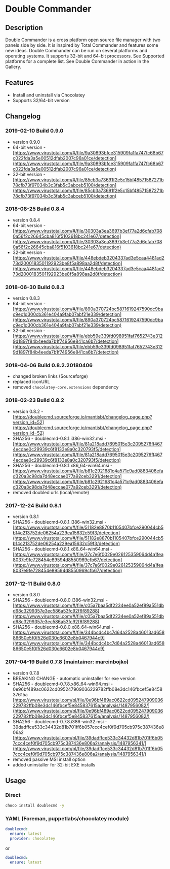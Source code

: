 # Double Commander

## Description

Double Commander is a cross platform open source file manager with two panels side by side. It is inspired by Total Commander and features some new ideas.
Double Commander can be run on several platforms and operating systems. It supports 32-bit and 64-bit processors. See Supported platforms for a complete list.
See Double Commander in action in the Gallery.

## Features

* Install and uninstall via Chocolatey
* Supports 32/64-bit version

## Changelog

### 2019-02-10 Build 0.9.0

* version 0.9.0
* 64-bit version - [https://www.virustotal.com/#/file/9a30893bfce315909fa1fa747fc68b67c022fda3a5e00512dfab2007c96a01ce/detection](https://www.virustotal.com/#/file/9a30893bfce315909fa1fa747fc68b67c022fda3a5e00512dfab2007c96a01ce/detection)
* 32-bit version - [https://www.virustotal.com/#/file/85cb3a73691f2e5c15bf48571587271b78cfb73f97034b3c3fab5c3abceb5100/detection](https://www.virustotal.com/#/file/85cb3a73691f2e5c15bf48571587271b78cfb73f97034b3c3fab5c3abceb5100/detection)

### 2018-08-25 Build 0.8.4

* version 0.8.4
* 64-bit version - [https://www.virustotal.com/#/file/30303a3ea3697b3ef77a2d6cfab7080a56f2c26645cba816f5103618bc241e67/detection](https://www.virustotal.com/#/file/30303a3ea3697b3ef77a2d6cfab7080a56f2c26645cba816f5103618bc241e67/detection)
* 32-bit version - [https://www.virustotal.com/#/file/448ebdeb3204337ad3e5caa4481ad273d2000183501192923be8f5a898aa2d8f/detection](https://www.virustotal.com/#/file/448ebdeb3204337ad3e5caa4481ad273d2000183501192923be8f5a898aa2d8f/detection)

### 2018-06-30 Build 0.8.3

* version 0.8.3
* 64-bit version - [https://www.virustotal.com/#/file/890a370724bc5871619247590dc9bac9ec1d300cb361e404a9fab07abf21e339/detection](https://www.virustotal.com/#/file/890a370724bc5871619247590dc9bac9ec1d300cb361e404a9fab07abf21e339/detection)
* 32-bit version - [https://www.virustotal.com/#/file/ebb59e339fd098951faf7652743e3129d1897f84b4eeda7b1f74956e841ca6b7/detection](https://www.virustotal.com/#/file/ebb59e339fd098951faf7652743e3129d1897f84b4eeda7b1f74956e841ca6b7/detection)

### 2018-04-06 Build 0.8.2.20180406

* changed broken links (Sourceforge)
* replaced iconURL
* removed `chocolatey-core.extensions` dependency

### 2018-02-23 Build 0.8.2

* version 0.8.2 - [https://doublecmd.sourceforge.io/mantisbt/changelog_page.php?version_id=52](https://doublecmd.sourceforge.io/mantisbt/changelog_page.php?version_id=52)
* SHA256 - doublecmd-0.8.1.i386-win32.msi - [https://www.virustotal.com/#/file/81a218add7695015e3c2095276ff4674ecdae0c29939c6f8133e8a0c320793f5/detection](https://www.virustotal.com/#/file/81a218add7695015e3c2095276ff4674ecdae0c29939c6f8133e8a0c320793f5/detection)
* SHA256 - doublecmd-0.8.1.x86_64-win64.msi - [https://www.virustotal.com/#/file/b81c2921681c4a571c9ad0883406efad320a3c98da7d48eccae077a92ceb3291/detection](https://www.virustotal.com/#/file/b81c2921681c4a571c9ad0883406efad320a3c98da7d48eccae077a92ceb3291/detection)
* removed doubled urls (local/remote)

### 2017-12-24 Build 0.8.1

* version 0.8.1
* SHA256 - doublecmd-0.8.1.i386-win32.msi - [https://www.virustotal.com/#/file/51182e8870b1105407bfce290044cb5b14c213752de06254a229ea15632c59f3/detection](https://www.virustotal.com/#/file/51182e8870b1105407bfce290044cb5b14c213752de06254a229ea15632c59f3/detection)
* SHA256 - doublecmd-0.8.1.x86_64-win64.msi - [https://www.virustotal.com/#/file/37c7e6f0029e026125359064d4a1fea8037e9fe728454e89594d8550969cfb67/detection](https://www.virustotal.com/#/file/37c7e6f0029e026125359064d4a1fea8037e9fe728454e89594d8550969cfb67/detection)

### 2017-12-11 Build 0.8.0

* version 0.8.0
* SHA256 - doublecmd-0.8.0.i386-win32.msi - [https://www.virustotal.com/#/file/c05a7baa5df2234ee0a52ef89a551dbd68c3299357e3ec586a53fc92f6f89288](https://www.virustotal.com/#/file/c05a7baa5df2234ee0a52ef89a551dbd68c3299357e3ec586a53fc92f6f89288)
* SHA256 - doublecmd-0.8.0.x86_64-win64.msi -[https://www.virustotal.com/#/file/344bcdc4bc7d64a2528a46013ad65886650e5f0f526d030c6602e8b0467944c9](https://www.virustotal.com/#/file/344bcdc4bc7d64a2528a46013ad65886650e5f0f526d030c6602e8b0467944c9)

### 2017-04-19 Build 0.7.8 (maintainer: marcinbojko)

* version 0.7.8
* BREAKING CHANGE - automatic uninstaller for exe version
* SHA256 - doublecmd-0.7.8.x86_64-win64.msi - 0e96bf489ac0622cd095247909036229782ffb08e3dc146fbcef5e845837615a [https://www.virustotal.com/pl/file/0e96bf489ac0622cd095247909036229782ffb08e3dc146fbcef5e845837615a/analysis/1487956082/](https://www.virustotal.com/pl/file/0e96bf489ac0622cd095247909036229782ffb08e3dc146fbcef5e845837615a/analysis/1487956082/)
* SHA256 - doublecmd-0.7.8.i386-win32.msi - 39dadffce533c34432d81b701ff6b057ccc4cef0f9d705cb975c387436e806a2 [https://www.virustotal.com/pl/file/39dadffce533c34432d81b701ff6b057ccc4cef0f9d705cb975c387436e806a2/analysis/1487956341/](https://www.virustotal.com/pl/file/39dadffce533c34432d81b701ff6b057ccc4cef0f9d705cb975c387436e806a2/analysis/1487956341/)
* removed passive MSI install option
* added uninstaller for 32-bit EXE installs

## Usage

### Direct

```cmd
choco install doublecmd -y
```

### YAML (Foreman, puppetlabs/chocolatey module)

```yaml
doublecmd:
  ensure: latest
  provider: chocolatey
```

or

```yaml
doublecmd:
  ensure: latest
```

